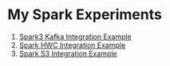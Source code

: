 # My Spark Experiments

1. [Spark3 Kafka Integration Example](https://github.com/rangareddy/ranga_spark_experiments/tree/master/spark3_kafka_integration)
2. [Spark HWC Integration Example](https://github.com/rangareddy/ranga_spark_experiments/tree/master/spark_hwc_integration)
3. [Spark S3 Integration Example](https://github.com/rangareddy/ranga_spark_experiments/tree/master/spark_s3_integration)
